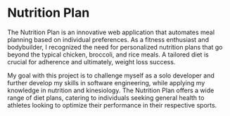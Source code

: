# Nutrition Plan

The Nutrition Plan is an innovative web application that automates meal planning based on individual preferences. As a fitness enthusiast and bodybuilder, I recognized the need for personalized nutrition plans that go beyond the typical chicken, broccoli, and rice meals. A tailored diet is crucial for adherence and ultimately, weight loss success.

My goal with this project is to challenge myself as a solo developer and further develop my skills in software engineering, while applying my knowledge in nutrition and kinesiology. The Nutrition Plan offers a wide range of diet plans, catering to individuals seeking general health to athletes looking to optimize their performance in their respective sports.
